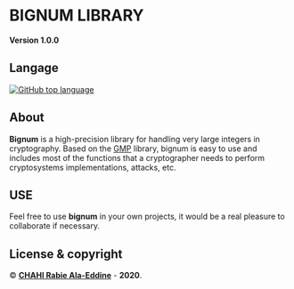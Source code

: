 # BIGNUM LIBRARY

**Version 1.0.0**

## Langage 

[![GitHub top language](https://img.shields.io/github/languages/top/Chahi-Rabie-Ala-Eddine/BIGNUM)](https://github.com/Chahi-Rabie-Ala-Eddine/BIGNUM)
 
## About

**Bignum** is a high-precision library for handling very large integers in cryptography. Based on the [GMP](https://gmplib.org/manual/index#Top) library, bignum is easy to use and includes most of the functions that a cryptographer needs to perform cryptosystems implementations, attacks, etc.

## USE

Feel free to use **bignum** in your own projects, it would be a real pleasure to collaborate if necessary.

## License & copyright

© **[CHAHI Rabie Ala-Eddine](https://www.linkedin.com/in/ala-eddine-chahi/)** - **2020**.
